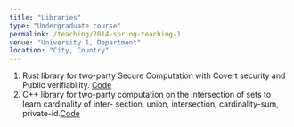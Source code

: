 ```yaml
---
title: "Libraries"
type: "Undergraduate course"
permalink: /teaching/2014-spring-teaching-1
venue: "University 1, Department"
location: "City, Country"
---
```


1. Rust library for two-party Secure Computation with Covert security and Public verifiability. [Code](https://github.com/gayathrigarimella/Public-Verifiability-Covert.git)
2. C++ library for two-party computation on the intersection of sets to learn cardinality of inter- section, union, intersection, cardinality-sum, private-id.[Code](https://github.com/gayathrigarimella/PSI-analytics.git)
